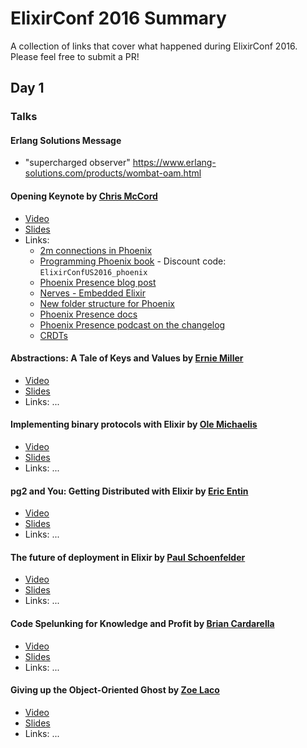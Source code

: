 # ElixirConf 2016 Summary

A collection of links that cover what happened during ElixirConf 2016. Please feel free to submit a PR!

## Day 1

### Talks

#### Erlang Solutions Message
- "supercharged observer" https://www.erlang-solutions.com/products/wombat-oam.html

#### Opening Keynote by [Chris McCord](https://twitter.com/chris_mccord)

- [Video](#)
- [Slides](#)
- Links:
    + [2m connections in Phoenix](http://www.phoenixframework.org/blog/the-road-to-2-million-websocket-connections)
    + [Programming Phoenix book](http://bit.ly/phoenix_book) - Discount code: `ElixirConfUS2016_phoenix`
    + [Phoenix Presence blog post](https://dockyard.com/blog/2016/03/25/what-makes-phoenix-presence-special-sneak-peek)
    + [Nerves - Embedded Elixir](http://nerves-project.org/)
    + [New folder structure for Phoenix](https://twitter.com/antondom/status/771341202071384064)
    + [Phoenix Presence docs](https://hexdocs.pm/phoenix/Phoenix.Presence.html)
    + [Phoenix Presence podcast on the changelog](https://changelog.com/208/)
    + [CRDTs](https://en.wikipedia.org/wiki/Conflict-free_replicated_data_type)

#### Abstractions: A Tale of Keys and Values by [Ernie Miller](https://github.com/erniemiller)

- [Video](#)
- [Slides](#)
- Links: ...

#### Implementing binary protocols with Elixir by [Ole Michaelis](https://twitter.com/CodeStars)

- [Video](#)
- [Slides](#)
- Links: ...

#### pg2 and You: Getting Distributed with Elixir by [Eric Entin](https://twitter.com/antipax)

- [Video](#)
- [Slides](#)
- Links: ...

#### The future of deployment in Elixir by [Paul Schoenfelder](https://twitter.com/gotbones)

- [Video](#)
- [Slides](#)
- Links: ...

#### Code Spelunking for Knowledge and Profit by [Brian Cardarella](https://twitter.com/bcardarella)

- [Video](#)
- [Slides](#)
- Links: ...

#### Giving up the Object-Oriented Ghost by [Zoe Laco](https://twitter.com/morganlaco)

- [Video](#)
- [Slides](#)
- Links: ...

